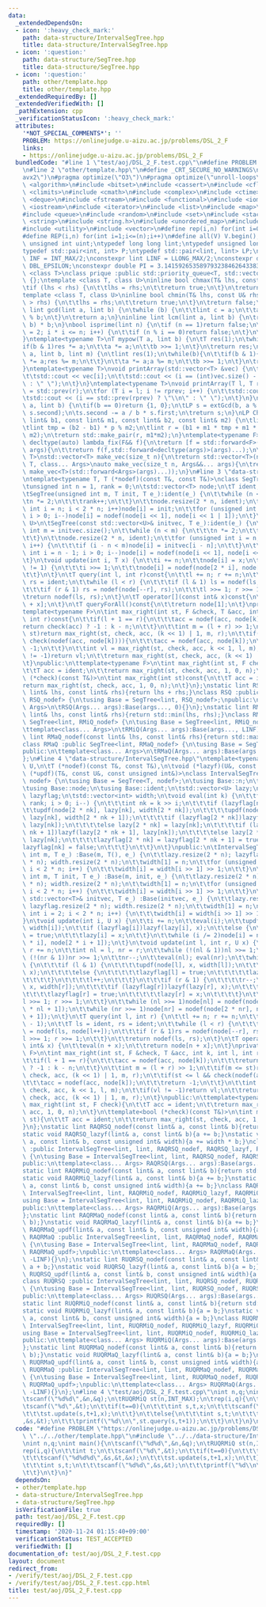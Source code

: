 ```yaml
---
data:
  _extendedDependsOn:
  - icon: ':heavy_check_mark:'
    path: data-structure/IntervalSegTree.hpp
    title: data-structure/IntervalSegTree.hpp
  - icon: ':question:'
    path: data-structure/SegTree.hpp
    title: data-structure/SegTree.hpp
  - icon: ':question:'
    path: other/template.hpp
    title: other/template.hpp
  _extendedRequiredBy: []
  _extendedVerifiedWith: []
  _pathExtension: cpp
  _verificationStatusIcon: ':heavy_check_mark:'
  attributes:
    '*NOT_SPECIAL_COMMENTS*': ''
    PROBLEM: https://onlinejudge.u-aizu.ac.jp/problems/DSL_2_F
    links:
    - https://onlinejudge.u-aizu.ac.jp/problems/DSL_2_F
  bundledCode: "#line 1 \"test/aoj/DSL_2_F.test.cpp\"\n#define PROBLEM \"https://onlinejudge.u-aizu.ac.jp/problems/DSL_2_F\"\
    \n#line 2 \"other/template.hpp\"\n#define _CRT_SECURE_NO_WARNINGS\n#pragma target(\"\
    avx2\")\n#pragma optimize(\"O3\")\n#pragma optimize(\"unroll-loops\")\n#include\
    \ <algorithm>\n#include <bitset>\n#include <cassert>\n#include <cfloat>\n#include\
    \ <climits>\n#include <cmath>\n#include <complex>\n#include <ctime>\n#include\
    \ <deque>\n#include <fstream>\n#include <functional>\n#include <iomanip>\n#include\
    \ <iostream>\n#include <iterator>\n#include <list>\n#include <map>\n#include <memory>\n\
    #include <queue>\n#include <random>\n#include <set>\n#include <stack>\n#include\
    \ <string>\n#include <string.h>\n#include <unordered_map>\n#include <unordered_set>\n\
    #include <utility>\n#include <vector>\n#define rep(i,n) for(int i=0;i<(n);i++)\n\
    #define REP(i,n) for(int i=1;i<=(n);i++)\n#define all(V) V.begin(),V.end()\ntypedef\
    \ unsigned int uint;\ntypedef long long lint;\ntypedef unsigned long long ulint;\n\
    typedef std::pair<int, int> P;\ntypedef std::pair<lint, lint> LP;\nconstexpr int\
    \ INF = INT_MAX/2;\nconstexpr lint LINF = LLONG_MAX/2;\nconstexpr double eps =\
    \ DBL_EPSILON;\nconstexpr double PI = 3.141592653589793238462643383279;\ntemplate\
    \ <class T>\nclass prique :public std::priority_queue<T, std::vector<T>, std::greater<T>>\
    \ {};\ntemplate <class T, class U>\ninline bool chmax(T& lhs, const U& rhs) {\n\
    \tif (lhs < rhs) {\n\t\tlhs = rhs;\n\t\treturn true;\n\t}\n\treturn false;\n}\n\
    template <class T, class U>\ninline bool chmin(T& lhs, const U& rhs) {\n\tif (lhs\
    \ > rhs) {\n\t\tlhs = rhs;\n\t\treturn true;\n\t}\n\treturn false;\n}\ninline\
    \ lint gcd(lint a, lint b) {\n\twhile (b) {\n\t\tlint c = a;\n\t\ta = b; b = c\
    \ % b;\n\t}\n\treturn a;\n}\ninline lint lcm(lint a, lint b) {\n\treturn a / gcd(a,\
    \ b) * b;\n}\nbool isprime(lint n) {\n\tif (n == 1)return false;\n\tfor (int i\
    \ = 2; i * i <= n; i++) {\n\t\tif (n % i == 0)return false;\n\t}\n\treturn true;\n\
    }\ntemplate<typename T>\nT mypow(T a, lint b) {\n\tT res(1);\n\twhile(b){\n\t\t\
    if(b & 1)res *= a;\n\t\ta *= a;\n\t\tb >>= 1;\n\t}\n\treturn res;\n}\nlint modpow(lint\
    \ a, lint b, lint m) {\n\tlint res(1);\n\twhile(b){\n\t\tif(b & 1){\n\t\t\tres\
    \ *= a;res %= m;\n\t\t}\n\t\ta *= a;a %= m;\n\t\tb >>= 1;\n\t}\n\treturn res;\n\
    }\ntemplate<typename T>\nvoid printArray(std::vector<T> &vec) {\n\trep(i, vec.size()){\n\
    \t\tstd::cout << vec[i];\n\t\tstd::cout << (i == (int)vec.size() - 1 ? \"\\n\"\
    \ : \" \");\n\t}\n}\ntemplate<typename T>\nvoid printArray(T l, T r) {\n\tT rprev\
    \ = std::prev(r);\n\tfor (T i = l; i != rprev; i++) {\n\t\tstd::cout << *i;\n\t\
    \tstd::cout << (i == std::prev(rprev) ? \"\\n\" : \" \");\n\t}\n}\nLP extGcd(lint\
    \ a, lint b) {\n\tif(b == 0)return {1, 0};\n\tLP s = extGcd(b, a % b);\n\tstd::swap(s.first,\
    \ s.second);\n\ts.second -= a / b * s.first;\n\treturn s;\n}\nLP ChineseRem(const\
    \ lint& b1, const lint& m1, const lint& b2, const lint& m2) {\n\tlint p = extGcd(m1,m2).first;\n\
    \tlint tmp = (b2 - b1) * p % m2;\n\tlint r = (b1 + m1 * tmp + m1 * m2) % (m1 *\
    \ m2);\n\treturn std::make_pair(r, m1*m2);\n}\ntemplate<typename F>\ninline constexpr\
    \ decltype(auto) lambda_fix(F&& f){\n\treturn [f = std::forward<F>(f)](auto&&...\
    \ args){\n\t\treturn f(f,std::forward<decltype(args)>(args)...);\n\t};\n}\ntemplate<typename\
    \ T>\nstd::vector<T> make_vec(size_t n){\n\treturn std::vector<T>(n);\n}\ntemplate<typename\
    \ T, class... Args>\nauto make_vec(size_t n, Args&&... args){\n\treturn std::vector<decltype(make_vec<T>(args...))>(n,\
    \ make_vec<T>(std::forward<Args>(args)...));\n}\n#line 3 \"data-structure/SegTree.hpp\"\
    \ntemplate<typename T, T (*nodef)(const T&, const T&)>\nclass SegTree {\nprotected:\n\
    \tunsigned int n = 1, rank = 0;\n\tstd::vector<T> node;\n\tT ident;\npublic:\n\
    \tSegTree(unsigned int m, T init, T e_):ident(e_) {\n\t\twhile (n < m) {\n\t\t\
    \tn *= 2;\n\t\t\trank++;\n\t\t}\n\t\tnode.resize(2 * n, ident);\n\t\tfor (unsigned\
    \ int i = n; i < 2 * n; i++)node[i] = init;\n\t\tfor (unsigned int i = n - 1;\
    \ i > 0; i--)node[i] = nodef(node[i << 1], node[i << 1 | 1]);\n\t}\n\ttemplate<typename\
    \ U>\n\tSegTree(const std::vector<U>& initvec, T e_):ident(e_) {\n\t\tunsigned\
    \ int m = initvec.size();\n\t\twhile (n < m) {\n\t\t\tn *= 2;\n\t\t\trank++;\n\
    \t\t}\n\t\tnode.resize(2 * n, ident);\n\t\tfor (unsigned int i = n; i < 2 * n;\
    \ i++) {\n\t\t\tif (i - n < m)node[i] = initvec[i - n];\n\t\t}\n\t\tfor (unsigned\
    \ int i = n - 1; i > 0; i--)node[i] = nodef(node[i << 1], node[i << 1 | 1]);\n\
    \t}\n\tvoid update(int i, T x) {\n\t\ti += n;\n\t\tnode[i] = x;\n\t\twhile (i\
    \ != 1) {\n\t\t\ti >>= 1;\n\t\t\tnode[i] = nodef(node[2 * i], node[2 * i + 1]);\n\
    \t\t}\n\t}\n\tT query(int l, int r)const{\n\t\tl += n; r += n;\n\t\tT ls = ident,\
    \ rs = ident;\n\t\twhile (l < r) {\n\t\t\tif (l & 1) ls = nodef(ls, node[l++]);\n\
    \t\t\tif (r & 1) rs = nodef(node[--r], rs);\n\t\t\tl >>= 1; r >>= 1;\n\t\t}\n\t\
    \treturn nodef(ls, rs);\n\t}\n\tT operator[](const int& x)const{\n\t\treturn node[n\
    \ + x];\n\t}\n\tT queryForAll()const{\n\t\treturn node[1];\n\t}\nprivate:\n\t\
    template<typename F>\n\tint max_right(int st, F &check, T &acc, int k, int l,\
    \ int r)const{\n\t\tif(l + 1 == r){\n\t\t\tacc = nodef(acc, node[k]);\n\t\t\t\
    return check(acc) ? -1 : k - n;\n\t\t}\n\t\tint m = (l + r) >> 1;\n\t\tif(m <=\
    \ st)return max_right(st, check, acc, (k << 1) | 1, m, r);\n\t\tif(st <= l &&\
    \ check(nodef(acc, node[k]))){\n\t\t\tacc = nodef(acc, node[k]);\n\t\t\treturn\
    \ -1;\n\t\t}\n\t\tint vl = max_right(st, check, acc, k << 1, l, m);\n\t\tif(vl\
    \ != -1)return vl;\n\t\treturn max_right(st, check, acc, (k << 1) | 1, m, r);\n\
    \t}\npublic:\n\ttemplate<typename F>\n\tint max_right(int st, F check)const{\n\
    \t\tT acc = ident;\n\t\treturn max_right(st, check, acc, 1, 0, n);\n\t}\n\ttemplate<bool\
    \ (*check)(const T&)>\n\tint max_right(int st)const{\n\t\tT acc = ident;\n\t\t\
    return max_right(st, check, acc, 1, 0, n);\n\t}\n};\nstatic lint RSQ_nodef(const\
    \ lint& lhs, const lint& rhs){return lhs + rhs;}\nclass RSQ :public SegTree<lint,\
    \ RSQ_nodef> {\n\tusing Base = SegTree<lint, RSQ_nodef>;\npublic:\n\ttemplate<class...\
    \ Args>\n\tRSQ(Args... args):Base(args..., 0){}\n};\nstatic lint RMiQ_nodef(const\
    \ lint& lhs, const lint& rhs){return std::min(lhs, rhs);}\nclass RMiQ :public\
    \ SegTree<lint, RMiQ_nodef> {\n\tusing Base = SegTree<lint, RMiQ_nodef>;\npublic:\n\
    \ttemplate<class... Args>\n\tRMiQ(Args... args):Base(args..., LINF){}\n};\nstatic\
    \ lint RMaQ_nodef(const lint& lhs, const lint& rhs){return std::max(lhs,rhs);}\n\
    class RMaQ :public SegTree<lint, RMaQ_nodef> {\n\tusing Base = SegTree<lint, RMaQ_nodef>;\n\
    public:\n\ttemplate<class... Args>\n\tRMaQ(Args... args):Base(args..., -LINF){}\n\
    };\n#line 4 \"data-structure/IntervalSegTree.hpp\"\ntemplate<typename T, typename\
    \ U,\n\tT (*nodef)(const T&, const T&),\n\tvoid (*lazyf)(U&, const U&),\n\tvoid\
    \ (*updf)(T&, const U&, const unsigned int&)>\nclass IntervalSegTree :public SegTree<T,\
    \ nodef> {\n\tusing Base = SegTree<T, nodef>;\n\tusing Base::n;\n\tusing Base::rank;\n\
    \tusing Base::node;\n\tusing Base::ident;\n\tstd::vector<U> lazy;\n\tstd::vector<bool>\
    \ lazyflag;\n\tstd::vector<int> width;\n\tvoid eval(int k) {\n\t\tfor (int i =\
    \ rank; i > 0; i--) {\n\t\t\tint nk = k >> i;\n\t\t\tif (lazyflag[nk]) {\n\t\t\
    \t\tupdf(node[2 * nk], lazy[nk], width[2 * nk]);\n\t\t\t\tupdf(node[2 * nk + 1],\
    \ lazy[nk], width[2 * nk + 1]);\n\t\t\t\tif (lazyflag[2 * nk])lazyf(lazy[2 * nk],\
    \ lazy[nk]);\n\t\t\t\telse lazy[2 * nk] = lazy[nk];\n\t\t\t\tif (lazyflag[2 *\
    \ nk + 1])lazyf(lazy[2 * nk + 1], lazy[nk]);\n\t\t\t\telse lazy[2 * nk + 1] =\
    \ lazy[nk];\n\t\t\t\tlazyflag[2 * nk] = lazyflag[2 * nk + 1] = true;\n\t\t\t\t\
    lazyflag[nk] = false;\n\t\t\t}\n\t\t}\n\t}\npublic:\n\tIntervalSegTree(unsigned\
    \ int m, T e_) :Base(m, T(), e_) {\n\t\tlazy.resize(2 * n); lazyflag.resize(2\
    \ * n); width.resize(2 * n);\n\t\twidth[1] = n;\n\t\tfor (unsigned int i = 2;\
    \ i < 2 * n; i++) {\n\t\t\twidth[i] = width[i >> 1] >> 1;\n\t\t}\n\t}\n\tIntervalSegTree(unsigned\
    \ int m, T init, T e_) :Base(m, init, e_) {\n\t\tlazy.resize(2 * n); lazyflag.resize(2\
    \ * n); width.resize(2 * n);\n\t\twidth[1] = n;\n\t\tfor (unsigned int i = 2;\
    \ i < 2 * n; i++) {\n\t\t\twidth[i] = width[i >> 1] >> 1;\n\t\t}\n\t}\n\tIntervalSegTree(const\
    \ std::vector<T>& initvec, T e_) :Base(initvec, e_) {\n\t\tlazy.resize(2 * n);\
    \ lazyflag.resize(2 * n); width.resize(2 * n);\n\t\twidth[1] = n;\n\t\tfor (unsigned\
    \ int i = 2; i < 2 * n; i++) {\n\t\t\twidth[i] = width[i >> 1] >> 1;\n\t\t}\n\t\
    }\n\tvoid update(int i, U x) {\n\t\ti += n;\n\t\teval(i);\n\t\tupdf(node[i], x,\
    \ width[i]);\n\t\tif (lazyflag[i])lazyf(lazy[i], x);\n\t\telse {\n\t\t\tlazyflag[i]\
    \ = true;\n\t\t\tlazy[i] = x;\n\t\t}\n\t\twhile (i /= 2)node[i] = nodef(node[2\
    \ * i], node[2 * i + 1]);\n\t}\n\tvoid update(int l, int r, U x) {\n\t\tl += n;\
    \ r += n;\n\t\tint nl = l, nr = r;\n\t\twhile (!(nl & 1))nl >>= 1;\n\t\twhile\
    \ (!(nr & 1))nr >>= 1;\n\t\tnr--;\n\t\teval(nl); eval(nr);\n\t\twhile (l < r)\
    \ {\n\t\t\tif (l & 1) {\n\t\t\t\tupdf(node[l], x, width[l]);\n\t\t\t\tif (lazyflag[l])lazyf(lazy[l],\
    \ x);\n\t\t\t\telse {\n\t\t\t\t\tlazyflag[l] = true;\n\t\t\t\t\tlazy[l] = x;\n\
    \t\t\t\t}\n\t\t\t\tl++;\n\t\t\t}\n\t\t\tif (r & 1) {\n\t\t\t\tr--;\n\t\t\t\tupdf(node[r],\
    \ x, width[r]);\n\t\t\t\tif (lazyflag[r])lazyf(lazy[r], x);\n\t\t\t\telse {\n\t\
    \t\t\t\tlazyflag[r] = true;\n\t\t\t\t\tlazy[r] = x;\n\t\t\t\t}\n\t\t\t}\n\t\t\t\
    l >>= 1; r >>= 1;\n\t\t}\n\t\twhile (nl >>= 1)node[nl] = nodef(node[2 * nl], node[2\
    \ * nl + 1]);\n\t\twhile (nr >>= 1)node[nr] = nodef(node[2 * nr], node[2 * nr\
    \ + 1]);\n\t}\n\tT query(int l, int r) {\n\t\tl += n; r += n;\n\t\teval(l); eval(r\
    \ - 1);\n\t\tT ls = ident, rs = ident;\n\t\twhile (l < r) {\n\t\t\tif (l & 1)ls\
    \ = nodef(ls, node[l++]);\n\t\t\tif (r & 1)rs = nodef(node[--r], rs);\n\t\t\t\
    l >>= 1; r >>= 1;\n\t\t}\n\t\treturn nodef(ls, rs);\n\t}\n\tT operator[](const\
    \ int& x) {\n\t\teval(n + x);\n\t\treturn node[n + x];\n\t}\nprivate:\n\ttemplate<typename\
    \ F>\n\tint max_right(int st, F &check, T &acc, int k, int l, int r){\n\t\teval(k);\n\
    \t\tif(l + 1 == r){\n\t\t\tacc = nodef(acc, node[k]);\n\t\t\treturn check(acc)\
    \ ? -1 : k - n;\n\t\t}\n\t\tint m = (l + r) >> 1;\n\t\tif(m <= st)return max_right(st,\
    \ check, acc, (k << 1) | 1, m, r);\n\t\tif(st <= l && check(nodef(acc, node[k]))){\n\
    \t\t\tacc = nodef(acc, node[k]);\n\t\t\treturn -1;\n\t\t}\n\t\tint vl = max_right(st,\
    \ check, acc, k << 1, l, m);\n\t\tif(vl != -1)return vl;\n\t\treturn max_right(st,\
    \ check, acc, (k << 1) | 1, m, r);\n\t}\npublic:\n\ttemplate<typename F>\n\tint\
    \ max_right(int st, F check){\n\t\tT acc = ident;\n\t\treturn max_right(st, check,\
    \ acc, 1, 0, n);\n\t}\n\ttemplate<bool (*check)(const T&)>\n\tint max_right(int\
    \ st){\n\t\tT acc = ident;\n\t\treturn max_right(st, check, acc, 1, 0, n);\n\t\
    }\n};\nstatic lint RAQRSQ_nodef(const lint& a, const lint& b){return a + b;}\n\
    static void RAQRSQ_lazyf(lint& a, const lint& b){a += b;}\nstatic void RAQRSQ_updf(lint&\
    \ a, const lint& b, const unsigned int& width){a += width * b;}\nclass RAQRSQ\
    \ :public IntervalSegTree<lint, lint, RAQRSQ_nodef, RAQRSQ_lazyf, RAQRSQ_updf>\
    \ {\n\tusing Base = IntervalSegTree<lint, lint, RAQRSQ_nodef, RAQRSQ_lazyf, RAQRSQ_updf>;\n\
    public:\n\ttemplate<class... Args> RAQRSQ(Args... args):Base(args..., 0){}\n};\n\
    static lint RAQRMiQ_nodef(const lint& a, const lint& b){return std::min(a, b);}\n\
    static void RAQRMiQ_lazyf(lint& a, const lint& b){a += b;}\nstatic void RAQRMiQ_updf(lint&\
    \ a, const lint& b, const unsigned int& width){a += b;}\nclass RAQRMiQ :public\
    \ IntervalSegTree<lint, lint, RAQRMiQ_nodef, RAQRMiQ_lazyf, RAQRMiQ_updf> {\n\t\
    using Base = IntervalSegTree<lint, lint, RAQRMiQ_nodef, RAQRMiQ_lazyf, RAQRMiQ_updf>;\n\
    public:\n\ttemplate<class... Args> RAQRMiQ(Args... args):Base(args..., LINF){}\n\
    };\nstatic lint RAQRMaQ_nodef(const lint& a, const lint& b){return std::max(a,\
    \ b);}\nstatic void RAQRMaQ_lazyf(lint& a, const lint& b){a += b;}\nstatic void\
    \ RAQRMaQ_updf(lint& a, const lint& b, const unsigned int& width){a += b;}\nclass\
    \ RAQRMaQ :public IntervalSegTree<lint, lint, RAQRMaQ_nodef, RAQRMaQ_lazyf, RAQRMaQ_updf>\
    \ {\n\tusing Base = IntervalSegTree<lint, lint, RAQRMaQ_nodef, RAQRMaQ_lazyf,\
    \ RAQRMaQ_updf>;\npublic:\n\ttemplate<class... Args> RAQRMaQ(Args... args):Base(args...,\
    \ -LINF){}\n};\nstatic lint RUQRSQ_nodef(const lint& a, const lint& b){return\
    \ a + b;}\nstatic void RUQRSQ_lazyf(lint& a, const lint& b){a = b;}\nstatic void\
    \ RUQRSQ_updf(lint& a, const lint& b, const unsigned int& width){a = width * b;}\n\
    class RUQRSQ :public IntervalSegTree<lint, lint, RUQRSQ_nodef, RUQRSQ_lazyf, RUQRSQ_updf>\
    \ {\n\tusing Base = IntervalSegTree<lint, lint, RUQRSQ_nodef, RUQRSQ_lazyf, RUQRSQ_updf>;\n\
    public:\n\ttemplate<class... Args> RUQRSQ(Args... args):Base(args..., 0){}\n};\n\
    static lint RUQRMiQ_nodef(const lint& a, const lint& b){return std::min(a, b);}\n\
    static void RUQRMiQ_lazyf(lint& a, const lint& b){a = b;}\nstatic void RUQRMiQ_updf(lint&\
    \ a, const lint& b, const unsigned int& width){a = b;}\nclass RUQRMiQ :public\
    \ IntervalSegTree<lint, lint, RUQRMiQ_nodef, RUQRMiQ_lazyf, RUQRMiQ_updf> {\n\t\
    using Base = IntervalSegTree<lint, lint, RUQRMiQ_nodef, RUQRMiQ_lazyf, RUQRMiQ_updf>;\n\
    public:\n\ttemplate<class... Args> RUQRMiQ(Args... args):Base(args..., LINF){}\n\
    };\nstatic lint RUQRMaQ_nodef(const lint& a, const lint& b){return std::max(a,\
    \ b);}\nstatic void RUQRMaQ_lazyf(lint& a, const lint& b){a = b;}\nstatic void\
    \ RUQRMaQ_updf(lint& a, const lint& b, const unsigned int& width){a = b;}\nclass\
    \ RUQRMaQ :public IntervalSegTree<lint, lint, RUQRMaQ_nodef, RUQRMaQ_lazyf, RUQRMaQ_updf>\
    \ {\n\tusing Base = IntervalSegTree<lint, lint, RUQRMaQ_nodef, RUQRMaQ_lazyf,\
    \ RUQRMaQ_updf>;\npublic:\n\ttemplate<class... Args> RUQRMaQ(Args... args):Base(args...,\
    \ -LINF){}\n};\n#line 4 \"test/aoj/DSL_2_F.test.cpp\"\nint n,q;\nint main(){\n\
    \tscanf(\"%d%d\",&n,&q);\n\tRUQRMiQ st(n,INT_MAX);\n\trep(i,q){\n\t\tint t;\n\t\
    \tscanf(\"%d\",&t);\n\t\tif(t==0){\n\t\t\tint s,t,x;\n\t\t\tscanf(\"%d%d%d\",&s,&t,&x);\n\
    \t\t\tst.update(s,t+1,x);\n\t\t}\n\t\telse{\n\t\t\tint s,t;\n\t\t\tscanf(\"%d%d\"\
    ,&s,&t);\n\t\t\tprintf(\"%d\\n\",st.query(s,t+1));\n\t\t}\n\t}\n}\n"
  code: "#define PROBLEM \"https://onlinejudge.u-aizu.ac.jp/problems/DSL_2_F\"\n#include\
    \ \"../../other/template.hpp\"\n#include \"../../data-structure/IntervalSegTree.hpp\"\
    \nint n,q;\nint main(){\n\tscanf(\"%d%d\",&n,&q);\n\tRUQRMiQ st(n,INT_MAX);\n\t\
    rep(i,q){\n\t\tint t;\n\t\tscanf(\"%d\",&t);\n\t\tif(t==0){\n\t\t\tint s,t,x;\n\
    \t\t\tscanf(\"%d%d%d\",&s,&t,&x);\n\t\t\tst.update(s,t+1,x);\n\t\t}\n\t\telse{\n\
    \t\t\tint s,t;\n\t\t\tscanf(\"%d%d\",&s,&t);\n\t\t\tprintf(\"%d\\n\",st.query(s,t+1));\n\
    \t\t}\n\t}\n}"
  dependsOn:
  - other/template.hpp
  - data-structure/IntervalSegTree.hpp
  - data-structure/SegTree.hpp
  isVerificationFile: true
  path: test/aoj/DSL_2_F.test.cpp
  requiredBy: []
  timestamp: '2020-11-24 01:15:40+09:00'
  verificationStatus: TEST_ACCEPTED
  verifiedWith: []
documentation_of: test/aoj/DSL_2_F.test.cpp
layout: document
redirect_from:
- /verify/test/aoj/DSL_2_F.test.cpp
- /verify/test/aoj/DSL_2_F.test.cpp.html
title: test/aoj/DSL_2_F.test.cpp
---
```

